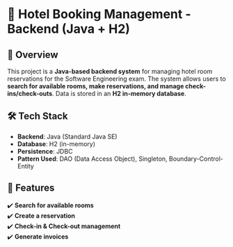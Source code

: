 # 🏨 Hotel Booking Management - Backend (Java + H2)

## 📖 Overview
This project is a **Java-based backend system** for managing hotel room reservations for the Software Engineering exam. The system allows users to **search for available rooms, make reservations, and manage check-ins/check-outs**. Data is stored in an **H2 in-memory database**.

## 🛠️ Tech Stack
- **Backend**: Java (Standard Java SE)
- **Database**: H2 (in-memory)
- **Persistence**: JDBC
- **Pattern Used**: DAO (Data Access Object), Singleton, Boundary-Control-Entity

## 📌 Features
✔️ **Search for available rooms**  
✔️ **Create a reservation**  
✔️ **Check-in & Check-out management**  
✔️ **Generate invoices**  
